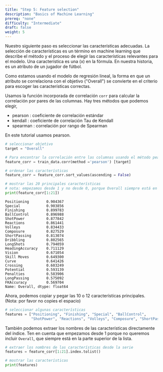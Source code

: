 ```yaml
---
title: "Step 5: Feature selection"
description: "Basics of Machine Learning"
prereq: "none"
difficulty: "Intermediate"
draft: false
weight: 5
---
```


Nuestro siguiente paso es seleccionar las características adecuadas. La selección de características es un término en machine learning que describe el método y el proceso de elegir las características relevantes para el modelo. Una característica es una \(x\) en la fórmula. En nuestra historia, es un atributo de un jugador de fútbol.

Como estamos usando el modelo de regresión lineal, la forma en que un atributo se correlaciona con el objetivo ("Overall") se convierte en el criterio para escoger las características correctas.

Usamos la función incorporada de correlación `corr` para calcular la correlación por pares de las columnas. Hay tres métodos que podemos elegir,
- pearson : coeficiente de correlación estándar
- kendall : coeficiente de correlación Tau de Kendall
- spearman : correlación por rango de Spearman

En este tutorial usamos pearson.


```python
# seleccionar objetivo
target = "Overall"

# Para encontrar la correlación entre las columnas usando el método pearson 
feature_corr = train_data.corr(method ='pearson') [target]

# ordenar las características
feature_corr = feature_corr.sort_values(ascending = False)

# mostrar las 20 principales características
# nota: empezamos desde 1 y no desde 0, porque Overall siempre está en la parte superior de la lista
print(feature_corr[1:21]) 
```

    Positioning        0.904367
    Special            0.903856
    Finishing          0.899783
    BallControl        0.896988
    ShotPower          0.877842
    Reactions          0.861441
    Volleys            0.834433
    Composure          0.827529
    ShortPassing       0.813074
    Dribbling          0.802565
    LongShots          0.794059
    HeadingAccuracy    0.711129
    Vision             0.671054
    Skill Moves        0.649300
    Curve              0.641426
    Crossing           0.603249
    Potential          0.593139
    Penalties          0.583906
    LongPassing        0.575092
    FKAccuracy         0.569704
    Name: Overall, dtype: float64
    

Ahora, podemos copiar y pegar las 10 o 12 características principales. (Nota: por favor no copies el espacio)


```python
# seleccionar algunas características
features = ["Positioning", "Finishing", "Special", "BallControl", 
            "ShotPower", "Reactions", "Volleys", "Composure", "ShortPassing"]
```


También podemos extraer los nombres de las características directamente del índice. Ten en cuenta que empezamos desde 1 porque no queremos incluir `Overall`, que siempre está en la parte superior de la lista.


```python
# extraer los nombres de las características desde la serie
features = feature_corr[1:21].index.tolist()

# mostrar las características
print(features)
```